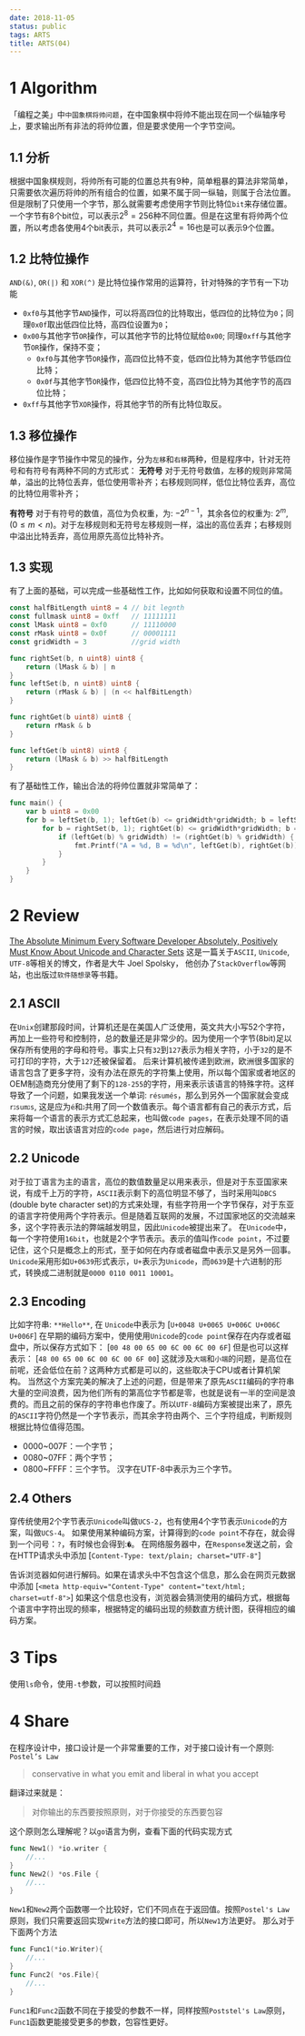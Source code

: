 ```yaml
---
date: 2018-11-05
status: public
tags: ARTS
title: ARTS(04)
---
```

# 1 Algorithm
「编程之美」中`中国象棋将帅问题`，在中国象棋中将帅不能出现在同一个纵轴序号上，要求输出所有非法的将帅位置，但是要求使用一个字节空间。
## 1.1 分析
根据中国象棋规则，将帅所有可能的位置总共有9种，简单粗暴的算法非常简单，只需要依次遍历将帅的所有组合的位置，如果不属于同一纵轴，则属于合法位置。
但是限制了只使用一个字节，那么就需要考虑使用字节则比特位`bit`来存储位置。一个字节有8个bit位，可以表示$2^8=256$种不同位置。但是在这里有将帅两个位置，所以考虑各使用4个bit表示，共可以表示$2^4=16$也是可以表示9个位置。

## 1.2 比特位操作
`AND(&)`, `OR(|)` 和 `XOR(^)` 是比特位操作常用的运算符，针对特殊的字节有一下功能
- `0xf0`与其他字节`AND`操作，可以将高四位的比特取出，低四位的比特位为`0`；同理`0x0f`取出低四位比特，高四位设置为`0`；
- `0x00`与其他字节`OR`操作，可以其他字节的比特位赋给`0x00`; 同理`0xff`与其他字节`OR`操作，保持不变；
    - `0xf0`与其他字节`OR`操作，高四位比特不变，低四位比特为其他字节低四位比特；
    - `0x0f`与其他字节`OR`操作，低四位比特不变，高四位比特为其他字节的高四位比特；
- `0xff`与其他字节`XOR`操作，将其他字节的所有比特位取反。

## 1.3 移位操作
移位操作是字节操作中常见的操作，分为`左移`和`右移`两种，但是程序中，针对无符号和有符号有两种不同的方式形式：
**无符号**
对于无符号数值，左移的规则非常简单，溢出的比特位丢弃，低位使用零补齐；右移规则同样，低位比特位丢弃，高位的比特位用零补齐；

**有符号**
对于有符号的数值，高位为负权重，为: $-2^{n-1}$，其余各位的权重为: $2^{m}, (0\le m < n)$。对于左移规则和无符号左移规则一样，溢出的高位丢弃；右移规则中溢出比特丢弃，高位用原先高位比特补齐。

## 1.3 实现
有了上面的基础，可以完成一些基础性工作，比如如何获取和设置不同位的值。
```go
const halfBitLength uint8 = 4 // bit legnth
const fullmask uint8 = 0xff   // 11111111
const lMask uint8 = 0xf0      // 11110000
const rMask uint8 = 0x0f      // 00001111
const gridWidth = 3           //grid width

func rightSet(b, n uint8) uint8 {
	return (lMask & b) | n
}
func leftSet(b, n uint8) uint8 {
	return (rMask & b) | (n << halfBitLength)
}

func rightGet(b uint8) uint8 {
	return rMask & b
}

func leftGet(b uint8) uint8 {
	return (lMask & b) >> halfBitLength
}
```
有了基础性工作，输出合法的将帅位置就非常简单了：
```go
func main() {
	var b uint8 = 0x00
	for b = leftSet(b, 1); leftGet(b) <= gridWidth*gridWidth; b = leftSet(b, leftGet(b)+1) {
		for b = rightSet(b, 1); rightGet(b) <= gridWidth*gridWidth; b = rightSet(b, rightGet(b)+1) {
			if (leftGet(b) % gridWidth) != (rightGet(b) % gridWidth) {
				fmt.Printf("A = %d, B = %d\n", leftGet(b), rightGet(b))
			}
		}
	}
}
```

# 2 Review 
[The Absolute Minimum Every Software Developer Absolutely, Positively Must Know About Unicode and Character Sets](https://www.joelonsoftware.com/2003/10/08/the-absolute-minimum-every-software-developer-absolutely-positively-must-know-about-unicode-and-character-sets-no-excuses/)
这是一篇关于`ASCII`, `Unicode`, `UTF-8`等相关的博文，作者是大牛 Joel Spolsky， 他创办了`StackOverflow`等网站，也出版过`软件随想录`等书籍。
## 2.1 ASCII
在`Unix`创建那段时间，计算机还是在美国人广泛使用，英文共大小写52个字符，再加上一些符号和控制符，总的数量还是非常少的。因为使用一个字节(8bit)足以保存所有使用的字母和符号。事实上只有`32`到`127`表示为相关字符，小于`32`的是不可打印的字符，大于`127`还被保留着。
后来计算机被传递到欧洲，欧洲很多国家的语言包含了更多字符，没有办法在原先的字符集上使用，所以每个国家或者地区的OEM制造商充分使用了剩下的`128-255`的字符，用来表示该语言的特殊字符。这样导致了一个问题，如果我发送一个单词: `résumés`，那么到另外一个国家就会变成 `rגsumגs`, 这是应为`é`和`ג`共用了同一个数值表示。每个语言都有自己的表示方式，后来将每一个语言的表示方式汇总起来，也叫做`code pages`，在表示处理不同的语言的时候，取出该语言对应的`code page`，然后进行对应解码。
## 2.2 Unicode
对于拉丁语言为主的语言，高位的数值数量足以用来表示，但是对于东亚国家来说，有成千上万的字符，`ASCII`表示剩下的高位明显不够了，当时采用叫`DBCS` (double byte character set)的方式来处理，有些字符用一个字节保存，对于东亚的语言字符使用两个字符表示。但是随着互联网的发展，不过国家地区的交流越来多，这个字符表示法的弊端越发明显，因此`Unicode`被提出来了。
在`Unicode`中，每一个字符使用`16bit`，也就是2个字节表示。表示的值叫作`code point`，不过要记住，这个只是概念上的形式，至于如何在内存或者磁盘中表示又是另外一回事。`Unicode`采用形如`U+0639`形式表示，`U+`表示为`Unicode`，而`0639`是十六进制的形式，转换成二进制就是`0000 0110 0011 10001`。
## 2.3 Encoding
比如字符串: `**Hello**`, 在 `Unicode`中表示为
[`U+0048 U+0065 U+006C U+006C U+006F`]
在早期的编码方案中，使用使用`Unicode`的`code point`保存在内存或者磁盘中，所以保存方式如下：
[`00 48 00 65 00 6C 00 6C 00 6F`]
但是也可以这样表示：
[`48 00 65 00 6C 00 6C 00 6F 00`]
这就涉及`大端`和`小端`的问题，是高位在前呢，还会低位在前？这两种方式都是可以的，这些取决于CPU或者计算机架构。
当然这个方案完美的解决了上述的问题，但是带来了原先`ASCII`编码的字符串大量的空间浪费，因为他们所有的第高位字节都是零，也就是说有一半的空间是浪费的。而且之前的保存的字符串也作废了。所以`UTF-8`编码方案被提出来了，原先的`ASCII`字符仍然是一个字节表示，而其余字符由两个、三个字符组成，判断规则根据比特位值得范围。
- 0000~007F：一个字节；
- 0080~07FF：两个字节；
- 0800~FFFF：三个字节。
汉字在UTF-8中表示为三个字节。

## 2.4 Others
穿传统使用2个字节表示`Unicode`叫做`UCS-2`，也有使用4个字节表示`Unicode`的方案，叫做`UCS-4`。
如果使用某种编码方案，计算得到的`code point`不存在，就会得到一个问号：`?`，有时候也会得到:`�`。
在网络服务器中，在`Response`发送之前，会在HTTP请求头中添加
[`Content-Type: text/plain; charset="UTF-8"`]

告诉浏览器如何进行解码。如果在请求头中不包含这个信息，那么会在网页元数据中添加
[`<meta http-equiv="Content-Type" content="text/html; charset=utf-8">`]
如果这个信息也没有，浏览器会猜测使用的编码方式，根据每个语言中字符出现的频率，根据特定的编码出现的频数直方统计图，获得相应的编码方案。
# 3 Tips
使用`ls`命令，使用`-t`参数，可以按照时间趋
# 4 Share
在程序设计中，接口设计是一个非常重要的工作，对于接口设计有一个原则: ` Postel’s Law`
> conservative in what you emit and liberal in what you accept

翻译过来就是：
> 对你输出的东西要按照原则，对于你接受的东西要包容

这个原则怎么理解呢？以`go`语言为例，查看下面的代码实现方式
```go
func New1() *io.writer {
    //...
}
func New2() *os.File {
    //...
}
```
`New1`和`New2`两个函数哪一个比较好，它们不同点在于返回值。按照`Postel's Law`原则，我们只需要返回实现`Write`方法的接口即可，所以`New1`方法更好。
那么对于下面两个方法
```go
func Func1(*io.Writer){
    //...
}
func Func2( *os.File){
    //...
}
```
`Func1`和`Func2`函数不同在于接受的参数不一样，同样按照`Poststel's Law`原则，`Func1`函数更能接受更多的参数，包容性更好。